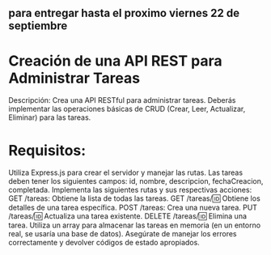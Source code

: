 ## para entregar hasta el proximo viernes 22 de septiembre 

# Creación de una API REST para Administrar Tareas

Descripción:
Crea una API RESTful para administrar tareas. Deberás implementar las operaciones básicas de CRUD (Crear, Leer, Actualizar, Eliminar) para las tareas.

# Requisitos:

Utiliza Express.js para crear el servidor y manejar las rutas.
Las tareas deben tener los siguientes campos: id, nombre, descripcion, fechaCreacion, completada.
Implementa las siguientes rutas y sus respectivas acciones:
    GET /tareas: Obtiene la lista de todas las tareas.
    GET /tareas/🆔 Obtiene los detalles de una tarea específica.
    POST /tareas: Crea una nueva tarea.
    PUT /tareas/🆔 Actualiza una tarea existente.
    DELETE /tareas/🆔 Elimina una tarea.
Utiliza un array para almacenar las tareas en memoria (en un entorno real, se usaría una base de datos).
Asegúrate de manejar los errores correctamente y devolver códigos de estado apropiados.